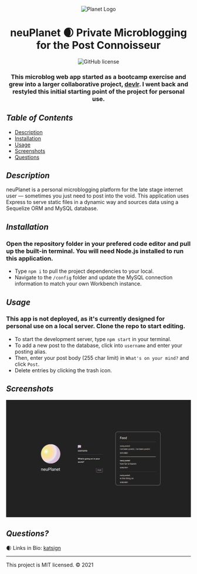<div align="center">

![Planet Logo](favicon.ico)
# neuPlanet 🌒 Private Microblogging for the Post Connoisseur

![GitHub license](https://img.shields.io/badge/License-MIT-orange)
### This microblog web app started as a bootcamp exercise and grew into a larger collaborative project, [devlr](https://devlr.herokuapp.com). I went back and restyled this initial starting point of the project for personal use.
</div>

## *Table of Contents*

- [Description](#description)
- [Installation](#installation)
- [Usage](#usage)
- [Screenshots](#screenshots)
- [Questions](#questions)

## *Description*
neuPlanet is a personal microblogging platform for the late stage internet user — sometimes you just need to post into the void. This application uses Express to serve static files in a dynamic way and sources data using a Sequelize ORM and MySQL database.

## *Installation*
### Open the repository folder in your prefered code editor and pull up the built-in terminal. You will need Node.js installed to run this application.
- Type `npm i` to pull the project dependencies to your local.
- Navigate to the `/config` folder and update the MySQL connection information to match your own Workbench instance.

## *Usage*
### This app is not deployed, as it's currently designed for personal use on a local server. Clone the repo to start editing.
- To start the development server, type `npm start` in your terminal.
- To add a new post to the database, click into `username` and enter your posting alias.
- Then, enter your post body (255 char limit) in `What's on your mind?` and click `Post`.
- Delete entries by clicking the trash icon.


## *Screenshots*
![Demo of Homepage](/app/public/img/ss.PNG)

## *Questions?*
🌒 Links in Bio: [katsign](https://github.com/katsign)

---
This project is MIT licensed. &copy; 2021

